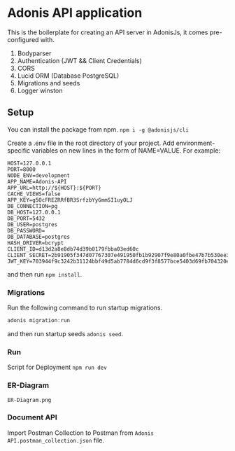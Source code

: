 # Adonis API application

This is the boilerplate for creating an API server in AdonisJs, it comes pre-configured with.

1. Bodyparser
2. Authentication (JWT && Client Credentials)
3. CORS
4. Lucid ORM (Database PostgreSQL)
5. Migrations and seeds
6. Logger winston

## Setup
You can install the package from npm.
`npm i -g @adonisjs/cli`

Create a .env file in the root directory of your project. Add environment-specific variables on new lines in the form of NAME=VALUE. For example:
```dosini
HOST=127.0.0.1
PORT=8000
NODE_ENV=development
APP_NAME=Adonis-API
APP_URL=http://${HOST}:${PORT}
CACHE_VIEWS=false
APP_KEY=g5OcFREZRRfBR3SrfzbYyGmmSI1uyOLJ
DB_CONNECTION=pg
DB_HOST=127.0.0.1
DB_PORT=5432
DB_USER=postgres
DB_PASSWORD=
DB_DATABASE=postgres
HASH_DRIVER=bcrypt
CLIENT_ID=d13d2a8e8db74d39b0179fbba03ed60c
CLIENT_SECRET=2b91905f347d07767307e491950fb1b92907f9e80a0fbe47b7b530ee36e3da4f
JWT_KEY=703944f9c3242b31124bbf49d5ab7784d6cd9f3f8577bce5403d69fb704320e69f6ab757591cc30891690ab8c1b5c0ac5ecf5e3c0a716d570c83300b190d9616
```
and then run `npm install`.


### Migrations

Run the following command to run startup migrations.

```js
adonis migration:run
```
and then run startup seeds `adonis seed`.

### Run
Script for Deployment
`npm run dev`

### ER-Diagram
`ER-Diagram.png`

### Document API
Import Postman Collection to Postman from `Adonis API.postman_collection.json` file.
